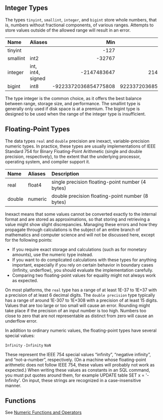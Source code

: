 
## Integer Types
The types `tinyint`, `smallint`, `integer`, and `bigint` store whole numbers, that is, numbers without fractional components, of various ranges. Attempts to store values outside of the allowed range will result in an error.

| Name | Aliases | Min | Max |
|:---|:---|---:|---:|
| tinyint |   | -127 | 127 |
| smallint | int2 | -32767 | 32767 |
| integer | int, int4, signed | -2147483647 | 2147483647 |
| bigint | int8 | -9223372036854775808 | 9223372036854775808 |

The type integer is the common choice, as it offers the best balance between range, storage size, and performance. The smallint type is generally only used if disk space is at a premium. The bigint type is designed to be used when the range of the integer type is insufficient.

## Floating-Point Types
The data types `real` and `double` precision are inexact, variable-precision numeric types. In practice, these types are usually implementations of IEEE Standard 754 for Binary Floating-Point Arithmetic (single and double precision, respectively), to the extent that the underlying processor, operating system, and compiler support it.

| Name | Aliases | Description |
|:---|:---|:---|
| real | float4 | single precision floating-point number (4 bytes)|
| double | numeric | double precision floating-point number (8 bytes) |

Inexact means that some values cannot be converted exactly to the internal format and are stored as approximations, so that storing and retrieving a value might show slight discrepancies. Managing these errors and how they propagate through calculations is the subject of an entire branch of mathematics and computer science and will not be discussed here, except for the following points:

* If you require exact storage and calculations (such as for monetary amounts), use the numeric type instead.
* If you want to do complicated calculations with these types for anything important, especially if you rely on certain behavior in boundary cases (infinity, underflow), you should evaluate the implementation carefully.
* Comparing two floating-point values for equality might not always work as expected.

On most platforms, the `real` type has a range of at least 1E-37 to 1E+37 with a precision of at least 6 decimal digits. The `double precision` type typically has a range of around 1E-307 to 1E+308 with a precision of at least 15 digits. Values that are too large or too small will cause an error. Rounding might take place if the precision of an input number is too high. Numbers too close to zero that are not representable as distinct from zero will cause an underflow error.

In addition to ordinary numeric values, the floating-point types have several special values:

`Infinity`
`-Infinity`
`NaN`

These represent the IEEE 754 special values “infinity”, “negative infinity”, and “not-a-number”, respectively. (On a machine whose floating-point arithmetic does not follow IEEE 754, these values will probably not work as expected.) When writing these values as constants in an SQL command, you must put quotes around them, for example UPDATE table SET x = '-Infinity'. On input, these strings are recognized in a case-insensitive manner.

## Functions
See [Numeric Functions and Operators](https://www.duckdb.org/docs/sql/functions/numeric_functions)